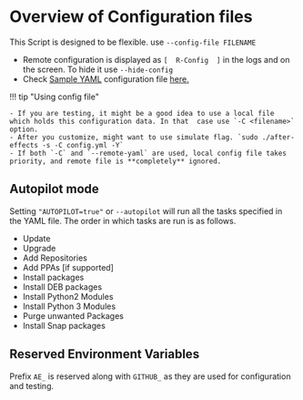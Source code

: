 # Overview of Configuration files

This Script is designed to be flexible. use `--config-file FILENAME`

- Remote configuration is displayed as `[  R-Config  ]` in the logs and on the screen. To hide it use `--hide-config`
- Check [Sample YAML](/yaml) configuration file [here.](/yaml)

!!! tip "Using config file"

    - If you are testing, it might be a good idea to use a local file which holds this configuration data. In that  case use `-C <filename>` option.
    - After you customize, might want to use simulate flag. `sudo ./after-effects -s -C config.yml -Y`
    - If both `-C` and `--remote-yaml` are used, local config file takes priority, and remote file is **completely** ignored.

## Autopilot mode

Setting `"AUTOPILOT=true"` or `--autopilot` will run all the tasks specified in the YAML file. The order in which tasks are run is as follows.

- Update
- Upgrade
- Add Repositories
- Add PPAs [if supported]
- Install packages
- Install DEB packages
- Install Python2 Modules
- Install Python 3 Modules
- Purge unwanted Packages
- Install Snap packages

## Reserved Environment Variables

Prefix `AE_` is reserved along with `GITHUB_` as they are used for configuration and testing.
